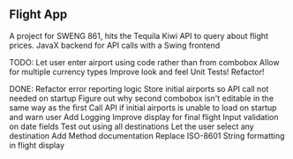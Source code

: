 ## Flight App

A project for SWENG 861, hits the Tequila Kiwi API to query about flight prices. JavaX backend for API calls with a Swing frontend

TODO:
Let user enter airport using code rather than from combobox
Allow for multiple currency types
Improve look and feel
Unit Tests!
Refactor!


DONE:
Refactor error reporting logic
Store initial airports so API call not needed on startup
Figure out why second combobox isn't editable in the same way as the first
Call API if initial airports is unable to load on startup and warn user
Add Logging
Improve display for final flight
Input validation on date fields
Test out using all destinations
Let the user select any destination
Add Method documentation
Replace ISO-8601 String formatting in flight display